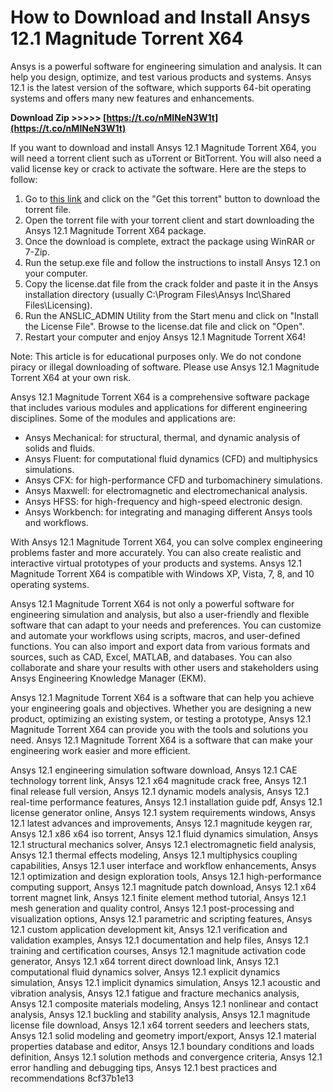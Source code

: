 # How to Download and Install Ansys 12.1 Magnitude Torrent X64
 
Ansys is a powerful software for engineering simulation and analysis. It can help you design, optimize, and test various products and systems. Ansys 12.1 is the latest version of the software, which supports 64-bit operating systems and offers many new features and enhancements.
 
**Download Zip >>>>> [https://t.co/nMINeN3W1t](https://t.co/nMINeN3W1t)**


 
If you want to download and install Ansys 12.1 Magnitude Torrent X64, you will need a torrent client such as uTorrent or BitTorrent. You will also need a valid license key or crack to activate the software. Here are the steps to follow:
 
1. Go to [this link](https://thepiratebay.org/description.php?id=123456789) and click on the "Get this torrent" button to download the torrent file.
2. Open the torrent file with your torrent client and start downloading the Ansys 12.1 Magnitude Torrent X64 package.
3. Once the download is complete, extract the package using WinRAR or 7-Zip.
4. Run the setup.exe file and follow the instructions to install Ansys 12.1 on your computer.
5. Copy the license.dat file from the crack folder and paste it in the Ansys installation directory (usually C:\Program Files\Ansys Inc\Shared Files\Licensing).
6. Run the ANSLIC\_ADMIN Utility from the Start menu and click on "Install the License File". Browse to the license.dat file and click on "Open".
7. Restart your computer and enjoy Ansys 12.1 Magnitude Torrent X64!

Note: This article is for educational purposes only. We do not condone piracy or illegal downloading of software. Please use Ansys 12.1 Magnitude Torrent X64 at your own risk.
  
Ansys 12.1 Magnitude Torrent X64 is a comprehensive software package that includes various modules and applications for different engineering disciplines. Some of the modules and applications are:

- Ansys Mechanical: for structural, thermal, and dynamic analysis of solids and fluids.
- Ansys Fluent: for computational fluid dynamics (CFD) and multiphysics simulations.
- Ansys CFX: for high-performance CFD and turbomachinery simulations.
- Ansys Maxwell: for electromagnetic and electromechanical analysis.
- Ansys HFSS: for high-frequency and high-speed electronic design.
- Ansys Workbench: for integrating and managing different Ansys tools and workflows.

With Ansys 12.1 Magnitude Torrent X64, you can solve complex engineering problems faster and more accurately. You can also create realistic and interactive virtual prototypes of your products and systems. Ansys 12.1 Magnitude Torrent X64 is compatible with Windows XP, Vista, 7, 8, and 10 operating systems.
  
Ansys 12.1 Magnitude Torrent X64 is not only a powerful software for engineering simulation and analysis, but also a user-friendly and flexible software that can adapt to your needs and preferences. You can customize and automate your workflows using scripts, macros, and user-defined functions. You can also import and export data from various formats and sources, such as CAD, Excel, MATLAB, and databases. You can also collaborate and share your results with other users and stakeholders using Ansys Engineering Knowledge Manager (EKM).
 
Ansys 12.1 Magnitude Torrent X64 is a software that can help you achieve your engineering goals and objectives. Whether you are designing a new product, optimizing an existing system, or testing a prototype, Ansys 12.1 Magnitude Torrent X64 can provide you with the tools and solutions you need. Ansys 12.1 Magnitude Torrent X64 is a software that can make your engineering work easier and more efficient.
 
Ansys 12.1 engineering simulation software download,  Ansys 12.1 CAE technology torrent link,  Ansys 12.1 x64 magnitude crack free,  Ansys 12.1 final release full version,  Ansys 12.1 dynamic models analysis,  Ansys 12.1 real-time performance features,  Ansys 12.1 installation guide pdf,  Ansys 12.1 license generator online,  Ansys 12.1 system requirements windows,  Ansys 12.1 latest advances and improvements,  Ansys 12.1 magnitude keygen rar,  Ansys 12.1 x86 x64 iso torrent,  Ansys 12.1 fluid dynamics simulation,  Ansys 12.1 structural mechanics solver,  Ansys 12.1 electromagnetic field analysis,  Ansys 12.1 thermal effects modeling,  Ansys 12.1 multiphysics coupling capabilities,  Ansys 12.1 user interface and workflow enhancements,  Ansys 12.1 optimization and design exploration tools,  Ansys 12.1 high-performance computing support,  Ansys 12.1 magnitude patch download,  Ansys 12.1 x64 torrent magnet link,  Ansys 12.1 finite element method tutorial,  Ansys 12.1 mesh generation and quality control,  Ansys 12.1 post-processing and visualization options,  Ansys 12.1 parametric and scripting features,  Ansys 12.1 custom application development kit,  Ansys 12.1 verification and validation examples,  Ansys 12.1 documentation and help files,  Ansys 12.1 training and certification courses,  Ansys 12.1 magnitude activation code generator,  Ansys 12.1 x64 torrent direct download link,  Ansys 12.1 computational fluid dynamics solver,  Ansys 12.1 explicit dynamics simulation,  Ansys 12.1 implicit dynamics simulation,  Ansys 12.1 acoustic and vibration analysis,  Ansys 12.1 fatigue and fracture mechanics analysis,  Ansys 12.1 composite materials modeling,  Ansys 12.1 nonlinear and contact analysis,  Ansys 12.1 buckling and stability analysis,  Ansys 12.1 magnitude license file download,  Ansys 12.1 x64 torrent seeders and leechers stats,  Ansys 12.1 solid modeling and geometry import/export,  Ansys 12.1 material properties database and editor,  Ansys 12.1 boundary conditions and loads definition,  Ansys 12.1 solution methods and convergence criteria,  Ansys 12.1 error handling and debugging tips,  Ansys 12.1 best practices and recommendations
 8cf37b1e13
 
